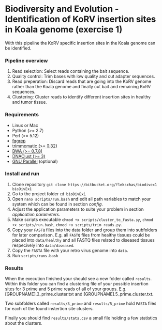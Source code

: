 # Biodiversity and Evolution - Identification of KoRV insertion sites in Koala genome (exercise 1) #

With this pipeline the KoRV specific insertion sites in the Koala genome can be identified.

### Pipeline overview ###

1. Read selection: Select reads containing the bait sequence.
2. Quality control: Trim bases with low quality and cut adapter sequences.
3. Read preperation: Discard reads that are going into the KoRV genome rather than the Koala genome and finally cut bait and remaining KoRV sequences.
4. Clustering: Cluster reads to identify different insertion sites in healthy and tumor tissue.

### Requirements ###

* Linux or Mac
* Python (>= 2.7)
* Perl (>= 5.12)
* [fqgrep](https://github.com/indraniel/fqgrep)
* [trimmomatic (>= 0.32)](http://www.usadellab.org/cms/?page=trimmomatic)
* [BWA (>= 0.7.8)](http://bio-bwa.sourceforge.net/)
* [DNAClust (>= 3)](http://dnaclust.sourceforge.net/)
* [GNU Parallel](https://www.gnu.org/software/parallel/) (optional)

### Install and run ###

1. Clone repository `git clone https://bitbucket.org/flekschas/biodivex1 bioDivEx1`
2. Go to the project folder `cd bioDivEx1`
3. Open `nano scripts/run.bash` and edit all path variables to match your system which can be found in section *config*.
4. Adjust the application parameters to suite your problem in section *application parameters*.
5. Make scripts executable `chmod +x scripts/cluster_to_fasta.py`, `chmod +x scripts/run.bash`, `chmod +x scripts/trim_reads.py`.
6. Copy your `FASTQ` files into the data folder and group them into subfolders for later comparison. E.g. all `FASTQ` files from healthy tissues could be placed into `data/healthy` and all FASTQ files related to diseased tissues respecively into `data/diseased`.
7. Copy the `FASTA` file with your retro virus genome into `data`.
8. Run `scripts/runs.bash`

### Results ###

When the execution finished your should see a new folder called `results`. Within this folder you can find a clustering file of your possible insertion sites for 3 prime and 5 prime reads of all of your groups. E.g. [GROUPNAME].3_prime.cluster.txt and [GROUPNAME].5_prime.cluster.txt.

Two subfolders called `results/3_prime` and `results/5_prime` hold `FASTA` files for each of the found instertion site clusters.

Finally you should find `results/stats.csv` a small file holding a few statistics about the clusters.
